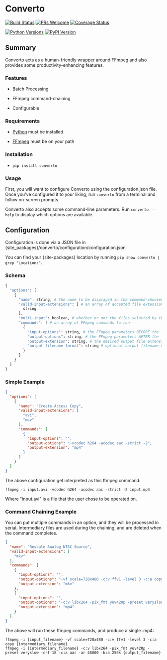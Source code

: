# Converto 
[![Build Status](https://travis-ci.org/erikmhauck/converto.svg?branch=master)](https://travis-ci.org/erikmhauck/converto)
[![PRs Welcome](https://img.shields.io/badge/PRs-welcome-brightgreen.svg?style=flat-square)](http://makeapullrequest.com)
[![Coverage Status](https://coveralls.io/repos/github/erikmhauck/converto/badge.svg)](https://coveralls.io/github/erikmhauck/converto)

[![Python Versions](https://img.shields.io/pypi/pyversions/Converto.svg)](https://pypi.python.org/pypi/Converto)
[![PyPI Version](https://img.shields.io/pypi/v/Converto.svg)](https://pypi.python.org/pypi/Converto)

## Summary

Converto acts as a human-friendly wrapper around FFmpeg and also provides some productivity-enhancing features.

### Features

* Batch Processing

* FFmpeg command-chaining

* Configurable


### Requirements

* [Python](https://www.python.org/) must be installed.

* [FFmpeg](https://ffmpeg.org/) must be on your path

### Installation

* `pip install converto`

### Usage

First, you will want to configure Converto using the configuration.json file. Once you've configured it to your liking, run `converto` from a terminal and follow on-screen prompts.

Converto also accepts some command-line parameters. Run `converto --help` to display which options are available.

## Configuration

Configuration is done via a JSON file in {site_packages}/converto/configuration/configuration.json

You can find your {site-packages} location by running `pip show converto | grep "Location:"`.

### Schema

```python
{
  "options": [
    {
      "name": string, # The name to be displayed in the command-chooser list
      "valid-input-extensions": [ # an array of accepted file extensions
        string 
      ],
      "multi-input": boolean, # whether or not the files selected by the user will all be used in a single command
      "commands": [ # an array of FFmpeg commands to run
        {
          "input-options": string, # the FFmpeg parameters BEFORE the -i flag
          "output-options": string, # the FFmpeg parameters AFTER the -i flag and before the output file name
          "output-extension": string, # the desired output file extension
          "output-filename-format": string # optional output filename configuration. Requires {input_filename} and {extension} to be used somewhere in the string
        }
      ]
    }
  ]
}
```

### Simple Example

```json
{
  "options": [
    {
      "name": "Create Access Copy",
      "valid-input-extensions": [
        "avi",
        "mov"
      ],
      "commands": [
        {
          "input-options": "",
          "output-options": "-vcodec h264 -acodec aac -strict -2",
          "output-extension": "mp4"
        }
      ]
    }
  ]
}
```

The above configuration get interpreted as this ffmpeg command:

```shell
ffmpeg -i input.avi -vcodec h264 -acodec aac -strict -2 input.mp4
```

Where "input.avi" is a file that the user chose to be operated on.

### Command Chaining Example

You can put multiple commands in an option, and they will be processed in serial. Intermediary files are used during the chaining, and are deleted when the command completes.

```json
{
  "name": "Rescale Analog NTSC Source",
  "valid-input-extensions": [
    "mkv"
  ],
  "commands": [
    {
      "input-options": "",
      "output-options": "-vf scale=720x480 -c:v ffv1 -level 3 -c:a copy",
      "output-extension": "mkv"
    },
    {
      "input-options": "",
      "output-options": "-c:v libx264 -pix_fmt yuv420p -preset veryslow -crf 18 -c:a aac -ar 48000 -b:a 256k",
      "output-extension": "mp4"
    }
  ]
}
```

The above will run these ffmpeg commands, and produce a single .mp4:
```shell
ffmpeg -i {input_filename} -vf scale=720x480 -c:v ffv1 -level 3 -c:a copy {intermediary_filename}
ffmpeg -i {intermediary_filename} -c:v libx264 -pix_fmt yuv420p -preset veryslow -crf 18 -c:a aac -ar 48000 -b:a 256k {output_filename}
```
